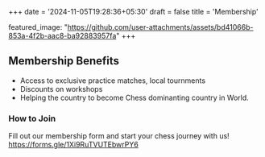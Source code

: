 +++
date = '2024-11-05T19:28:36+05:30'
draft = false
title = 'Membership'

featured_image: "https://github.com/user-attachments/assets/bd41066b-853a-4f2b-aac8-ba92883957fa"
+++


## Membership Benefits

-   Access to exclusive practice matches, local tournments
-   Discounts on workshops
-   Helping the country to become Chess dominanting country in World.

### How to Join

Fill out our membership form and start your chess journey with us!
https://forms.gle/1Xi9RuTVUTEbwrPY6
